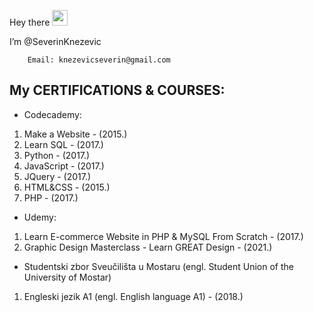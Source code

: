 <!-- 👋-->
Hey there <img src="https://media.giphy.com/media/hvRJCLFzcasrR4ia7z/giphy.gif" width="25px">
<!--Hi,--> I’m @SeverinKnezevic

        Email: knezevicseverin@gmail.com
    
## My CERTIFICATIONS & COURSES:
* Codecademy:  
1. Make a Website - (2015.)
2. Learn SQL      - (2017.)
3. Python         - (2017.)
4. JavaScript     - (2017.)
5. JQuery         - (2017.)
6. HTML&CSS       - (2015.)
7. PHP            - (2017.)

* Udemy: 
1. Learn E-commerce Website in PHP & MySQL From Scratch  - (2017.)
2. Graphic Design Masterclass - Learn GREAT Design       - (2021.)

* Studentski zbor Sveučilišta u Mostaru (engl. Student Union of the University of Mostar) 
1. Engleski jezik A1 (engl. English language A1) - (2018.)
   
   
   
   
<!--- 
- 👀 I’m interested in ...
- 🌱 I’m currently learning ...
- 💞️ I’m looking to collaborate on ...
- 📫 How to reach me ...
--->
<!---
SeverinKnezevic/SeverinKnezevic is a ✨ special ✨ repository because its `README.md` (this file) appears on your GitHub profile.
You can click the Preview link to take a look at your changes.
--->
